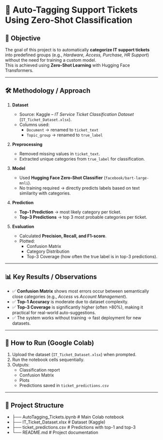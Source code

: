 

# 🎯 Auto-Tagging Support Tickets Using Zero-Shot Classification  

## 📌 Objective  
The goal of this project is to automatically **categorize IT support tickets** into predefined groups (e.g., *Hardware, Access, Purchase, HR Support*) without the need for training a custom model.  
This is achieved using **Zero-Shot Learning** with Hugging Face Transformers.  

---

## 🛠️ Methodology / Approach  

1. **Dataset**  
   - Source: Kaggle – *IT Service Ticket Classification Dataset* (`IT_Ticket_Dataset.xlsx`).  
   - Columns used:  
     - `Document` → renamed to `ticket_text`  
     - `Topic_group` → renamed to `true_label`  

2. **Preprocessing**  
   - Removed missing values in `ticket_text`.  
   - Extracted unique categories from `true_label` for classification.  

3. **Model**  
   - Used **Hugging Face Zero-Shot Classifier** (`facebook/bart-large-mnli`).  
   - No training required → directly predicts labels based on text similarity with categories.  

4. **Prediction**  
   - **Top-1 Prediction** → most likely category per ticket.  
   - **Top-3 Predictions** → top 3 most probable categories per ticket.  

5. **Evaluation**  
   - Calculated **Precision, Recall, and F1-score**.  
   - Plotted:  
     - Confusion Matrix  
     - Category Distribution  
     - Top-3 Coverage (how often the true label is in top-3 predictions).  

---

## 📊 Key Results / Observations  

- ✅ **Confusion Matrix** shows most errors occur between semantically close categories (e.g., *Access* vs *Account Management*).  
- ✅ **Top-1 Accuracy** is moderate due to dataset complexity.  
- ✅ **Top-3 Coverage** is significantly higher (often >80%), making it practical for real-world auto-suggestions.  
- ✅ The system works without training → fast deployment for new datasets.  

---

## 🚀 How to Run (Google Colab)  

1. Upload the dataset (`IT_Ticket_Dataset.xlsx`) when prompted.  
2. Run the notebook cells sequentially.  
3. Outputs:  
   - Classification report  
   - Confusion Matrix  
   - Plots  
   - Predictions saved in `ticket_predictions.csv`  

---

## 📂 Project Structure  
- ├── AutoTagging_Tickets.ipynb # Main Colab notebook
- ├── IT_Ticket_Dataset.xlsx # Dataset (Kaggle)
- ├── ticket_predictions.csv # Predictions with top-1 and top-3
- └── README.md # Project documentation
  

